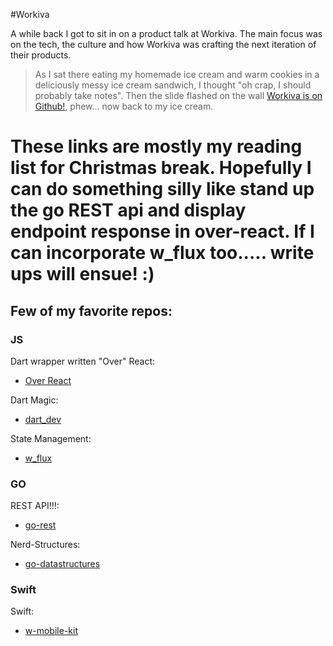 #Workiva

A while back I got to sit in on a product talk at Workiva. The main focus was on the tech, the culture and how Workiva was crafting the next iteration of their products. 

>As I sat there eating my homemade ice cream and warm cookies in a deliciously messy ice cream sandwich, I thought "oh crap, I should probably take notes". Then the slide flashed on the wall [Workiva is on Github!](https://workiva.github.io/), phew... now back to my ice cream. 

These links are mostly my reading list for Christmas break. Hopefully I can do something silly like stand up the go REST api and display endpoint response in over-react. If I can incorporate w_flux too..... write ups will ensue! :)
===================

## Few of my favorite repos:

### JS
Dart wrapper written "Over" React:
- [Over React](https://workiva.github.io/over_react/)

Dart Magic:
- [dart_dev](https://github.com/Workiva/dart_dev)

State Management: 
- [w_flux](https://github.com/Workiva/w_flux)

### GO 

REST API!!!:
- [go-rest](https://github.com/Workiva/go-rest)

Nerd-Structures:
- [go-datastructures](https://github.com/Workiva/go-datastructures)

### Swift
Swift:
- [w-mobile-kit](https://github.com/Workiva/w-mobile-kit)